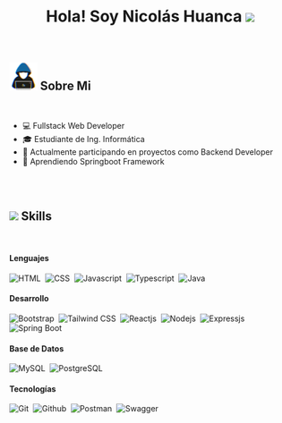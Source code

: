  <h1 align="center"><b>Hola! Soy Nicolás Huanca </b><img src="https://media.giphy.com/media/hvRJCLFzcasrR4ia7z/giphy.gif" width="35"></h1>

<br>

## <img src="https://github.com/0xAbdulKhalid/0xAbdulKhalid/raw/main/assets/mdImages/about_me.gif" width="50px"><b> Sobre Mi</b>

<br>

- 💻 Fullstack Web Developer
- 🎓 Estudiante de Ing. Informática
- 🚀 Actualmente participando en proyectos como Backend Developer
- 🌱 Aprendiendo Springboot Framework

<br><br>

## <img src="https://media2.giphy.com/media/QssGEmpkyEOhBCb7e1/giphy.gif?cid=ecf05e47a0n3gi1bfqntqmob8g9aid1oyj2wr3ds3mg700bl&rid=giphy.gif" width="25"><b> Skills</b>

<br>
<!-- <p align="center">
  <a href="https://skillicons.dev">
    <img src="https://skillicons.dev/icons?i=figma,html,css,js,typescript,react,nodejs,express,bootstrap,tailwind,py,java,mysql,git,github,postman,vscode" />
  </a>
</p> -->

#### Lenguajes

![HTML](https://img.shields.io/badge/-HTML-E34F26?style=flat&logo=html5&logoColor=white)&nbsp;
![CSS](https://img.shields.io/badge/-CSS-1572B6?style=flat&logo=css3&logoColor=white)&nbsp;
![Javascript](https://img.shields.io/badge/-JavaScript-F7DF1E?style=flat&logo=javascript&logoColor=black)&nbsp;
![Typescript](https://img.shields.io/badge/-TypeScript-3178C6?style=flat&logo=typescript&logoColor=white)&nbsp;
![Java](https://img.shields.io/badge/-Java-007396?style=flat&logo=java&logoColor=white)&nbsp;

<!--![Python](https://img.shields.io/badge/-Python-05122A?style=flat&logo=python)&nbsp; -->

#### Desarrollo
![Bootstrap](https://img.shields.io/badge/-Bootstrap-563D7C?style=flat&logo=bootstrap&logoColor=white)&nbsp;
![Tailwind CSS](https://img.shields.io/badge/-Tailwind_CSS-38B2AC?style=flat&logo=tailwind-css&logoColor=white)&nbsp;
![Reactjs](https://img.shields.io/badge/-React-20232A?style=flat&logo=react&logoColor=61DAFB)&nbsp;
![Nodejs](https://img.shields.io/badge/-Node.js-339933?style=flat&logo=node.js&logoColor=white)&nbsp;
![Expressjs](https://img.shields.io/badge/-Express-000000?style=flat&logo=express&logoColor=white)&nbsp;
![Spring Boot](https://img.shields.io/badge/-SpringBoot-6DB33F?style=flat&logo=spring-boot&logoColor=white)&nbsp;

<!--      
![Express.js](https://img.shields.io/badge/express.js-%23404d59.svg?style=flat&logo=express&logoColor=%2361DAFB) -->

#### Base de Datos

![MySQL](https://img.shields.io/badge/-MySQL-4479A1?style=flat&logo=mysql&logoColor=white)&nbsp;
![PostgreSQL](https://img.shields.io/badge/PostgreSQL-316192?style=flat&logo=postgresql&logoColor=green)

#### Tecnologías

![Git](https://img.shields.io/badge/-Git-05122A?style=flat&logo=git)&nbsp;
![Github](https://img.shields.io/badge/-GitHub-181717?style=flat&logo=github&logoColor=white)&nbsp;
![Postman](https://img.shields.io/badge/-Postman-FF6C37?style=flat&logo=postman&logoColor=white)&nbsp;
![Swagger](https://img.shields.io/badge/-Swagger-85EA2D?style=flat&logo=swagger&logoColor=black)&nbsp;

<br><br>
